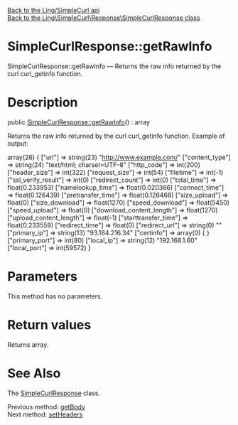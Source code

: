 [Back to the Ling/SimpleCurl api](https://github.com/lingtalfi/SimpleCurl/blob/master/doc/api/Ling/SimpleCurl.md)<br>
[Back to the Ling\SimpleCurl\Response\SimpleCurlResponse class](https://github.com/lingtalfi/SimpleCurl/blob/master/doc/api/Ling/SimpleCurl/Response/SimpleCurlResponse.md)


SimpleCurlResponse::getRawInfo
================



SimpleCurlResponse::getRawInfo — Returns the raw info returned by the curl curl_getinfo function.




Description
================


public [SimpleCurlResponse::getRawInfo](https://github.com/lingtalfi/SimpleCurl/blob/master/doc/api/Ling/SimpleCurl/Response/SimpleCurlResponse/getRawInfo.md)() : array




Returns the raw info returned by the curl curl_getinfo function.
Example of output:

array(26) {
["url"] => string(23) "http://www.example.com/"
["content_type"] => string(24) "text/html; charset=UTF-8"
["http_code"] => int(200)
["header_size"] => int(322)
["request_size"] => int(54)
["filetime"] => int(-1)
["ssl_verify_result"] => int(0)
["redirect_count"] => int(0)
["total_time"] => float(0.233953)
["namelookup_time"] => float(0.020366)
["connect_time"] => float(0.126439)
["pretransfer_time"] => float(0.126468)
["size_upload"] => float(0)
["size_download"] => float(1270)
["speed_download"] => float(5450)
["speed_upload"] => float(0)
["download_content_length"] => float(1270)
["upload_content_length"] => float(-1)
["starttransfer_time"] => float(0.233559)
["redirect_time"] => float(0)
["redirect_url"] => string(0) ""
["primary_ip"] => string(13) "93.184.216.34"
["certinfo"] => array(0) {
}
["primary_port"] => int(80)
["local_ip"] => string(12) "192.168.1.60"
["local_port"] => int(59572)
}




Parameters
================

This method has no parameters.


Return values
================

Returns array.








See Also
================

The [SimpleCurlResponse](https://github.com/lingtalfi/SimpleCurl/blob/master/doc/api/Ling/SimpleCurl/Response/SimpleCurlResponse.md) class.

Previous method: [getBody](https://github.com/lingtalfi/SimpleCurl/blob/master/doc/api/Ling/SimpleCurl/Response/SimpleCurlResponse/getBody.md)<br>Next method: [setHeaders](https://github.com/lingtalfi/SimpleCurl/blob/master/doc/api/Ling/SimpleCurl/Response/SimpleCurlResponse/setHeaders.md)<br>

